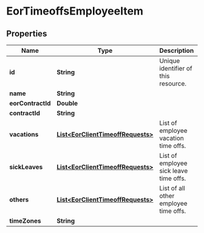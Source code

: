 

# EorTimeoffsEmployeeItem


## Properties

| Name | Type | Description | Notes |
|------------ | ------------- | ------------- | -------------|
|**id** | **String** | Unique identifier of this resource. |  |
|**name** | **String** |  |  |
|**eorContractId** | **Double** |  |  |
|**contractId** | **String** |  |  |
|**vacations** | [**List&lt;EorClientTimeoffRequests&gt;**](EorClientTimeoffRequests.md) | List of employee vacation time offs. |  |
|**sickLeaves** | [**List&lt;EorClientTimeoffRequests&gt;**](EorClientTimeoffRequests.md) | List of employee sick leave time offs. |  |
|**others** | [**List&lt;EorClientTimeoffRequests&gt;**](EorClientTimeoffRequests.md) | List of all other employee time offs. |  |
|**timeZones** | **String** |  |  |



